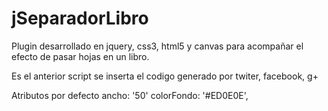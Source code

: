 jSeparadorLibro
===============

Plugin desarrollado en jquery, css3, html5 y canvas para acompañar el efecto de pasar hojas en un libro.

 <script type="text/javascript" src='js/rss.js'></script>
 Es el anterior script se inserta el codigo generado por twiter, facebook, g+


Atributos por defecto
ancho: '50'
colorFondo: '#ED0E0E',